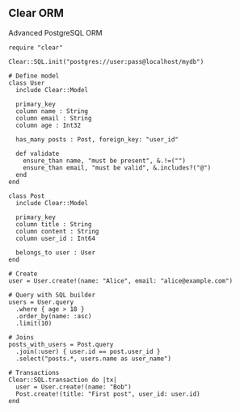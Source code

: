 <!-- METADATA
{
  "title": "Crystal Clear ORM",
  "tags": [
    "crystal",
    "orm",
    "database"
  ],
  "language": "crystal"
}
-->

## Clear ORM
Advanced PostgreSQL ORM
```crystal
require "clear"

Clear::SQL.init("postgres://user:pass@localhost/mydb")

# Define model
class User
  include Clear::Model

  primary_key
  column name : String
  column email : String
  column age : Int32

  has_many posts : Post, foreign_key: "user_id"

  def validate
    ensure_than name, "must be present", &.!=("")
    ensure_than email, "must be valid", &.includes?("@")
  end
end

class Post
  include Clear::Model

  primary_key
  column title : String
  column content : String
  column user_id : Int64

  belongs_to user : User
end

# Create
user = User.create!(name: "Alice", email: "alice@example.com")

# Query with SQL builder
users = User.query
  .where { age > 18 }
  .order_by(name: :asc)
  .limit(10)

# Joins
posts_with_users = Post.query
  .join(:user) { user.id == post.user_id }
  .select("posts.*, users.name as user_name")

# Transactions
Clear::SQL.transaction do |tx|
  user = User.create!(name: "Bob")
  Post.create!(title: "First post", user_id: user.id)
end
```
